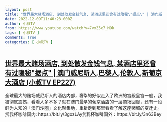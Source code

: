 ```yaml
---
layout: post
title: "世界最大赌场酒店, 到处散发金钱气息, 某酒店里还曾有过隐秘\"据点\" | 澳门威尼斯人,巴黎人,伦敦人,新葡京大酒店 (小叔TV EP227)"
date: 2022-12-09T11:40:23.000Z
author: 小叔TV
from: https://www.youtube.com/watch?v=7vxZ5x7_MOk
tags: [ 小叔TV ]
comments: True
categories: [ 小叔TV ]
---
```

<!--1670586023000-->
[世界最大赌场酒店, 到处散发金钱气息, 某酒店里还曾有过隐秘"据点" | 澳门威尼斯人,巴黎人,伦敦人,新葡京大酒店 (小叔TV EP227)](https://www.youtube.com/watch?v=7vxZ5x7_MOk)
------

<div>
全球最大的赌场威尼斯人的酒店内部，奢华的好似走入了欧洲的宫殿皇宫一般，我被彻底震撼，看看人多不多？就在澳门最早的葡京酒店的一层商场回廊，还有一段鲜为人知的「澳门沙圈」文化聚集地，重新走到那里看看了解这座赌城的变迁史。赏我杯咖啡国内: https://bit.ly/3gozLAy赏我杯咖啡国外：https://bit.ly/3n63Bey
</div>

